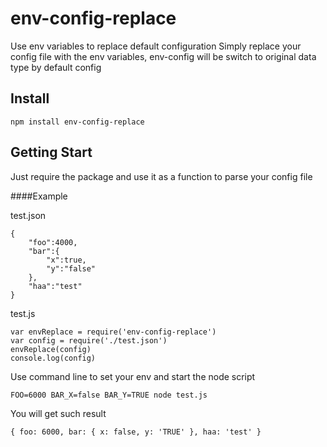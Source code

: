 # env-config-replace
Use env variables to replace default configuration
Simply replace your config file with the env variables, env-config will be switch to original data type by default config

## Install
```
npm install env-config-replace
```

## Getting Start

Just require the package and use it as a function to parse your config file


####Example

test.json
```
{
    "foo":4000,
    "bar":{
        "x":true,
        "y":"false"
    },
    "haa":"test"
}
```

test.js
```
var envReplace = require('env-config-replace')
var config = require('./test.json')
envReplace(config)
console.log(config)
```
Use command line to set your env and start the node script

```
FOO=6000 BAR_X=false BAR_Y=TRUE node test.js
```

You will get such result
```
{ foo: 6000, bar: { x: false, y: 'TRUE' }, haa: 'test' }
```
